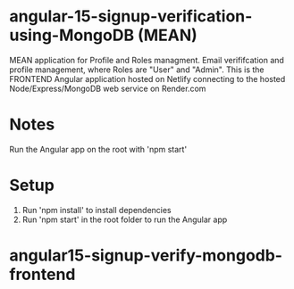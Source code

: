 # angular-15-signup-verification-using-MongoDB (MEAN)

MEAN application for Profile and Roles managment. Email verififcation and profile management, where Roles are "User" and "Admin".  This is the FRONTEND Angular application hosted on Netlify connecting to the hosted Node/Express/MongoDB web service on Render.com

# Notes

Run the Angular app on the root with 'npm start'

# Setup
1. Run 'npm install' to install dependencies 
2. Run 'npm start' in the root folder to run the Angular app
   
# angular15-signup-verify-mongodb-frontend
